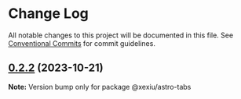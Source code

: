 # Change Log

All notable changes to this project will be documented in this file.
See [Conventional Commits](https://conventionalcommits.org) for commit guidelines.

## [0.2.2](https://github.com/xexiu/astro-components/compare/@xexiu/astro-tabs@0.1.9...@xexiu/astro-tabs@0.2.2) (2023-10-21)

**Note:** Version bump only for package @xexiu/astro-tabs
